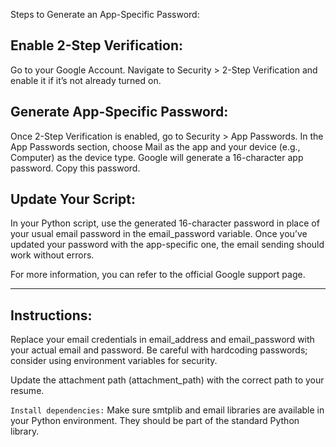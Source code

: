 Steps to Generate an App-Specific Password:

## Enable 2-Step Verification:

Go to your Google Account.
Navigate to Security > 2-Step Verification and enable it if it’s not already turned on.

## Generate App-Specific Password:

Once 2-Step Verification is enabled, go to Security > App Passwords.
In the App Passwords section, choose Mail as the app and your device (e.g., Computer) as the device type.
Google will generate a 16-character app password. Copy this password.

## Update Your Script:

In your Python script, use the generated 16-character password in place of your usual email password in the email_password variable.
Once you’ve updated your password with the app-specific one, the email sending should work without errors.

For more information, you can refer to the official Google support page.

------------------------------------------------------------------------------------------------------------------------------------------------------------------------------------------------------------

## Instructions:

Replace your email credentials in email_address and email_password with your actual email and password. Be careful with hardcoding passwords; consider using environment variables for security.

Update the attachment path (attachment_path) with the correct path to your resume.

`Install dependencies:` Make sure smtplib and email libraries are available in your Python environment. They should be part of the standard Python library.

